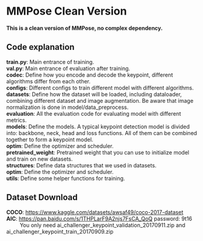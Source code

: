 # MMPose Clean Version
**This is a clean version of MMPose, no complex dependency.<br>**

## Code explanation ##
**train.py**: Main entrance of training.<br>
**val.py**: Main entrance of evaluation after training.<br>
**codec**: Define how you encode and decode the keypoint, different algorithms differ from each other.<br>
**configs**: Different configs to train different model with different algorithms.<br>
**datasets**: Define how the dataset will be loaded, including dataloader, combining different dataset and image augmentation. Be aware that image normalization is done in model/data_preprocess.<br>
**evaluation**: All the evaluation code for evaluating model with different metrics.<br>
**models**: Define the models. A typical keypoint detection model is divided into: backbone, neck, head and loss functions. All of them can be combined together to form a keypoint model.<br>
**optim**: Define the optimizer and scheduler.<br>
**pretrained_weight**: Pretrained weight that you can use to initialize model and train on new datasets.<br>
**structures**: Define data structures that we used in datasets.<br>
**optim**: Define the optimizer and scheduler.<br>
**utils**: Define some helper functions for training.<br>

## Dataset Download ##
**COCO**: https://www.kaggle.com/datasets/awsaf49/coco-2017-dataset<br>
**AIC**: https://pan.baidu.com/s/1THPLarF9A2njs7FsCA_QoQ  password: 9t16<br>
&nbsp;&nbsp;&nbsp;&nbsp;&nbsp;&nbsp;&nbsp;&nbsp; You only need ai_challenger_keypoint_validation_20170911.zip and ai_challenger_keypoint_train_20170909.zip<br>
